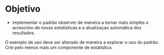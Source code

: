 # Objetivo

- Implementar o padrão observer de maneira a tornar mais simples o acrescimo de novas estatísticas e a atualizaçao automática dos resultados.

O exemplo de uso deve ser alterado de maneira a explorar o uso do padrão. Crie pelo menos mais um componente de estatística.
